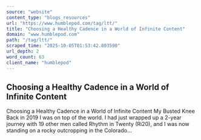 ```yaml
---
source: "website"
content_type: "blogs_resources"
url: "https://www.humblepod.com/tag/ltt/"
title: "Choosing a Healthy Cadence in a World of Infinite Content"
domain: "www.humblepod.com"
path: "/tag/ltt/"
scraped_time: "2025-10-05T01:53:42.803590"
url_depth: 2
word_count: 63
client_name: "humblepod"
---
```


## Choosing a Healthy Cadence in a World of Infinite Content

Choosing a Healthy Cadence in a World of Infinite Content My Busted Knee Back in 2019 I was on top of the world. I had just wrapped up a 2-year journey with 19 other men called Rhythm in Twenty (Ri20), and I was now standing on a rocky outcropping in the Colorado...